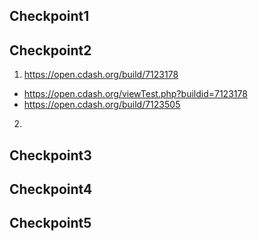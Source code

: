## Checkpoint1

## Checkpoint2
1. https://open.cdash.org/build/7123178
* https://open.cdash.org/viewTest.php?buildid=7123178
* https://open.cdash.org/build/7123505
2.
## Checkpoint3

## Checkpoint4

## Checkpoint5
